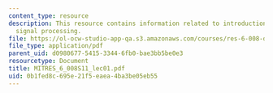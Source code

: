 ```yaml
---
content_type: resource
description: This resource contains information related to introduction of digital
  signal processing.
file: https://ol-ocw-studio-app-qa.s3.amazonaws.com/courses/res-6-008-digital-signal-processing-spring-2011/0b1fed8c695e21f5eaea4ba3be05eb55_MITRES_6_008S11_lec01.pdf
file_type: application/pdf
parent_uid: d0980677-5415-3344-6fb0-bae3bb5be0e3
resourcetype: Document
title: MITRES_6_008S11_lec01.pdf
uid: 0b1fed8c-695e-21f5-eaea-4ba3be05eb55
---
```

